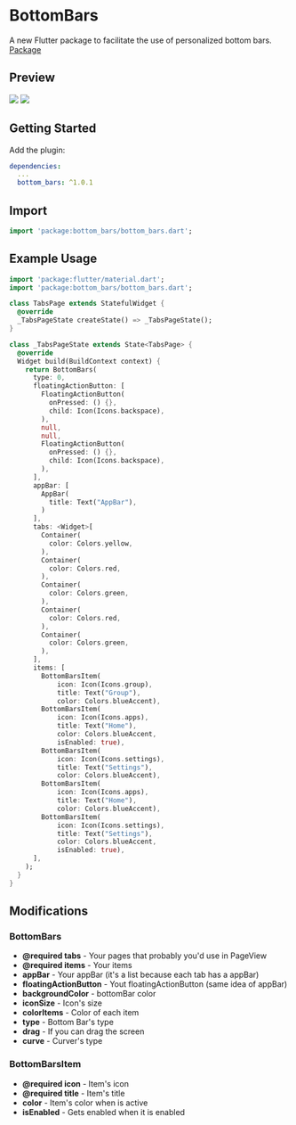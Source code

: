 # BottomBars

A new Flutter package to facilitate the use of personalized bottom bars.
[Package](https://pub.dev/packages/bottom_bars/)

## Preview
<div>
  <img src="https://media.giphy.com/media/2Y8qyXCJS5EkwRR5kS/giphy.gif">
  <img src="https://media.giphy.com/media/2eKoICndjOZ15PTA17/giphy.gif">
</div>

## Getting Started
Add the plugin:
```yaml
dependencies:
  ...
  bottom_bars: ^1.0.1
```
## Import
```dart
import 'package:bottom_bars/bottom_bars.dart';
```
## Example Usage
```dart
import 'package:flutter/material.dart';
import 'package:bottom_bars/bottom_bars.dart';

class TabsPage extends StatefulWidget {
  @override
  _TabsPageState createState() => _TabsPageState();
}

class _TabsPageState extends State<TabsPage> {
  @override
  Widget build(BuildContext context) {
    return BottomBars(
      type: 0,
      floatingActionButton: [
        FloatingActionButton(
          onPressed: () {},
          child: Icon(Icons.backspace),
        ),
        null,
        null,
        FloatingActionButton(
          onPressed: () {},
          child: Icon(Icons.backspace),
        ),
      ],
      appBar: [
        AppBar(
          title: Text("AppBar"),
        )
      ],
      tabs: <Widget>[
        Container(
          color: Colors.yellow,
        ),
        Container(
          color: Colors.red,
        ),
        Container(
          color: Colors.green,
        ),
        Container(
          color: Colors.red,
        ),
        Container(
          color: Colors.green,
        ),
      ],
      items: [
        BottomBarsItem(
            icon: Icon(Icons.group),
            title: Text("Group"),
            color: Colors.blueAccent),
        BottomBarsItem(
            icon: Icon(Icons.apps),
            title: Text("Home"),
            color: Colors.blueAccent,
            isEnabled: true),
        BottomBarsItem(
            icon: Icon(Icons.settings),
            title: Text("Settings"),
            color: Colors.blueAccent),
        BottomBarsItem(
            icon: Icon(Icons.apps),
            title: Text("Home"),
            color: Colors.blueAccent),
        BottomBarsItem(
            icon: Icon(Icons.settings),
            title: Text("Settings"),
            color: Colors.blueAccent,
            isEnabled: true),
      ],
    );
  }
}
```

## Modifications

### BottomBars

+ **@required tabs** - Your pages that probably you'd use in PageView
+ **@required items** - Your items <BottomBarsItem>
+ **appBar** - Your appBar (it's a list because each tab has a appBar)
+ **floatingActionButton** - Yout floatingActionButton (same idea of appBar)
+ **backgroundColor** - bottomBar color
+ **iconSize** - Icon's size
+ **colorItems** - Color of each item
+ **type** - Bottom Bar's type
+ **drag** - If you can drag the screen
+ **curve** - Curver's type

### BottomBarsItem

+ **@required icon** - Item's icon
+ **@required title** - Item's title
+ **color** - Item's color when is active
+ **isEnabled** - Gets enabled when it is enabled

